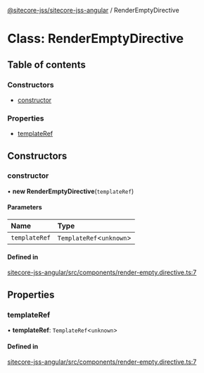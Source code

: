[@sitecore-jss/sitecore-jss-angular](../README.md) / RenderEmptyDirective

# Class: RenderEmptyDirective

## Table of contents

### Constructors

- [constructor](RenderEmptyDirective.md#constructor)

### Properties

- [templateRef](RenderEmptyDirective.md#templateref)

## Constructors

### constructor

• **new RenderEmptyDirective**(`templateRef`)

#### Parameters

| Name | Type |
| :------ | :------ |
| `templateRef` | `TemplateRef`<`unknown`\> |

#### Defined in

[sitecore-jss-angular/src/components/render-empty.directive.ts:7](https://github.com/Sitecore/jss/blob/89e65949a/packages/sitecore-jss-angular/src/components/render-empty.directive.ts#L7)

## Properties

### templateRef

• **templateRef**: `TemplateRef`<`unknown`\>

#### Defined in

[sitecore-jss-angular/src/components/render-empty.directive.ts:7](https://github.com/Sitecore/jss/blob/89e65949a/packages/sitecore-jss-angular/src/components/render-empty.directive.ts#L7)
